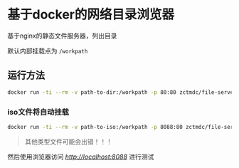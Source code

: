 # 基于docker的网络目录浏览器

基于nginx的静态文件服务器，列出目录

默认内部挂载点为 `/workpath`

## 运行方法

```bash
docker run -ti --rm -v path-to-dir:/workpath -p 80:80 zctmdc/file-server
```

### iso文件将自动挂载

```bash
docker run -ti --rm -v path-to-iso:/workpath -p 8088:80 zctmdc/file-server
```

> 其他类型文件可能会出错！！！

然后使用浏览器访问 *<http://localhost:8088>* 进行测试
